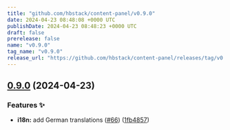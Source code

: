 ```yaml
---
title: "github.com/hbstack/content-panel/v0.9.0"
date: 2024-04-23 08:48:08 +0000 UTC
publishDate: 2024-04-23 08:48:23 +0000 UTC
draft: false
prerelease: false
name: "v0.9.0"
tag_name: "v0.9.0"
release_url: "https://github.com/hbstack/content-panel/releases/tag/v0.9.0"
---
```


## [0.9.0](https://github.com/hbstack/content-panel/compare/v0.8.0...v0.9.0) (2024-04-23)


### Features ✨

* **i18n:** add German translations ([#66](https://github.com/hbstack/content-panel/issues/66)) ([1fb4857](https://github.com/hbstack/content-panel/commit/1fb48572e9827851e902bdb3ea04de03380880c7))
